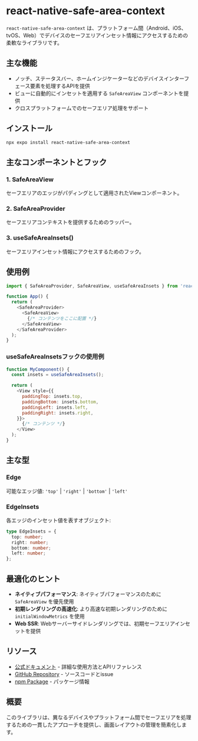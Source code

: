 # react-native-safe-area-context

`react-native-safe-area-context` は、プラットフォーム間（Android、iOS、tvOS、Web）でデバイスのセーフエリアインセット情報にアクセスするための柔軟なライブラリです。

## 主な機能

- ノッチ、ステータスバー、ホームインジケーターなどのデバイスインターフェース要素を処理するAPIを提供
- ビューに自動的にインセットを適用する `SafeAreaView` コンポーネントを提供
- クロスプラットフォームでのセーフエリア処理をサポート

## インストール

```bash
npx expo install react-native-safe-area-context
```

## 主なコンポーネントとフック

### 1. SafeAreaView

セーフエリアのエッジがパディングとして適用されたViewコンポーネント。

### 2. SafeAreaProvider

セーフエリアコンテキストを提供するためのラッパー。

### 3. useSafeAreaInsets()

セーフエリアインセット情報にアクセスするためのフック。

## 使用例

```javascript
import { SafeAreaProvider, SafeAreaView, useSafeAreaInsets } from 'react-native-safe-area-context';

function App() {
  return (
    <SafeAreaProvider>
      <SafeAreaView>
        {/* コンテンツをここに配置 */}
      </SafeAreaView>
    </SafeAreaProvider>
  );
}
```

### useSafeAreaInsetsフックの使用例

```javascript
function MyComponent() {
  const insets = useSafeAreaInsets();

  return (
    <View style={{
      paddingTop: insets.top,
      paddingBottom: insets.bottom,
      paddingLeft: insets.left,
      paddingRight: insets.right,
    }}>
      {/* コンテンツ */}
    </View>
  );
}
```

## 主な型

### Edge

可能なエッジ値: `'top'` | `'right'` | `'bottom'` | `'left'`

### EdgeInsets

各エッジのインセット値を表すオブジェクト:

```typescript
type EdgeInsets = {
  top: number;
  right: number;
  bottom: number;
  left: number;
};
```

## 最適化のヒント

- **ネイティブパフォーマンス**: ネイティブパフォーマンスのために `SafeAreaView` を優先使用
- **初期レンダリングの高速化**: より高速な初期レンダリングのために `initialWindowMetrics` を使用
- **Web SSR**: Webサーバーサイドレンダリングでは、初期セーフエリアインセットを提供

## リソース

- [公式ドキュメント](https://github.com/th3rdwave/react-native-safe-area-context) - 詳細な使用方法とAPIリファレンス
- [GitHub Repository](https://github.com/th3rdwave/react-native-safe-area-context) - ソースコードとissue
- [npm Package](https://www.npmjs.com/package/react-native-safe-area-context) - パッケージ情報

## 概要

このライブラリは、異なるデバイスやプラットフォーム間でセーフエリアを処理するための一貫したアプローチを提供し、画面レイアウトの管理を簡素化します。
